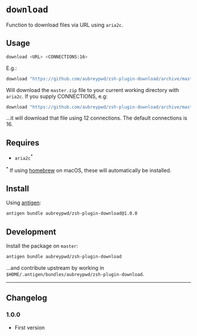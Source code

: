 # `download`

Function to download files via URL using `aria2c`.

## Usage

```bash
download <URL> <CONNECTIONS:16>
```

E.g.:

```bash
download "https://github.com/aubreypwd/zsh-plugin-download/archive/master.zip"
```

Will download the `master.zip` file to your current working directory with `aria2c`. If you supply CONNECTIONS, e.g:

```bash
download "https://github.com/aubreypwd/zsh-plugin-download/archive/master.zip" 12
```

...it will download that file using 12 connections. The default connections is 16.

## Requires

- `aria2c`<sup>*</sup>

<sup>*</sup> If using [homebrew](https://brew.sh) on macOS, these will automatically be installed.

## Install

Using [antigen](https://github.com/zsh-users/antigen):

```bash
antigen bundle aubreypwd/zsh-plugin-download@1.0.0
```

## Development

Install the package on `master`:

```bash
antigen bundle aubreypwd/zsh-plugin-download
```

...and contribute upstream by working in `$HOME/.antigen/bundles/aubreypwd/zsh-plugin-download`.

---

## Changelog

### 1.0.0

- First version
